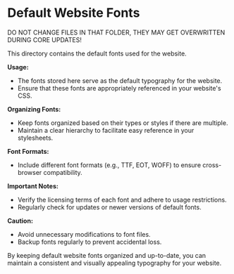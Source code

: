 # Default Website Fonts

DO NOT CHANGE FILES IN THAT FOLDER, THEY MAY GET OVERWRITTEN DURING CORE UPDATES!

This directory contains the default fonts used for the website.

**Usage:**
- The fonts stored here serve as the default typography for the website.
- Ensure that these fonts are appropriately referenced in your website's CSS.

**Organizing Fonts:**
- Keep fonts organized based on their types or styles if there are multiple.
- Maintain a clear hierarchy to facilitate easy reference in your stylesheets.

**Font Formats:**
- Include different font formats (e.g., TTF, EOT, WOFF) to ensure cross-browser compatibility.

**Important Notes:**
- Verify the licensing terms of each font and adhere to usage restrictions.
- Regularly check for updates or newer versions of default fonts.

**Caution:**
- Avoid unnecessary modifications to font files.
- Backup fonts regularly to prevent accidental loss.

By keeping default website fonts organized and up-to-date, you can maintain a consistent and visually appealing typography for your website.

